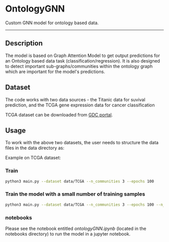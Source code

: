# OntologyGNN

Custom GNN model for ontology based data.

---

## Description

The model is based on Graph Attention Model to get output predictions for an Ontology based data task (classification/regression). It is also designed to detect important sub-graphs/communities within the ontology graph which are important for the model's predictions.

## Dataset

The code works with two data sources - the Titanic data for suvival prediction, and the TCGA gene expression data for cancer classification

TCGA dataset can be downloaded from [GDC portal](https://portal.gdc.cancer.gov/). 

## Usage

To work with the above two datasets, the user needs to structure the data files in the data directory as:


Example on TCGA dataset:
<!--
There exists 3 functions (flag *processing*): one is dedicated to the training of the model (*train*), another one to the evaluation of the model on the test set (*evaluate*), and the last one to the prediction of the outcomes of the samples from the test set (*predict*).
-->

### Train

<!-- On the microarray dataset:
```bash
python3 scripts/GraphGONet.py --save --n_inputs=36834 --n_nodes=10663 --n_nodes_annotated=8249 --n_classes=1 --selection_op="top" --selection_ratio=0.001 --n_epochs=50 --es --patience=5 --class_weight 
```
-->

```bash
python3 main.py --dataset data/TCGA --n_communities 3 --epochs 100
```

<!--
### 2) Evaluate

### 3) Predict

The outcomes are saved into a numpy array.
-->


### Train the model with a small number of training samples

```bash
python3 main.py --dataset data/TCGA --n_communities 3 --epochs 100 --n_samples 1000
```

###  notebooks

Please see the notebook entitled *ontologyGNN.ipynb* (located in the notebooks directory) to run the model in a jupyter notebook. 